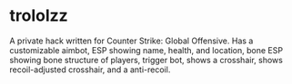 # trololzz

A private hack written for Counter Strike: Global Offensive. Has a customizable
aimbot, ESP showing name, health, and location, bone ESP showing bone structure
of players, trigger bot, shows a crosshair, shows recoil-adjusted crosshair, and
a anti-recoil.
